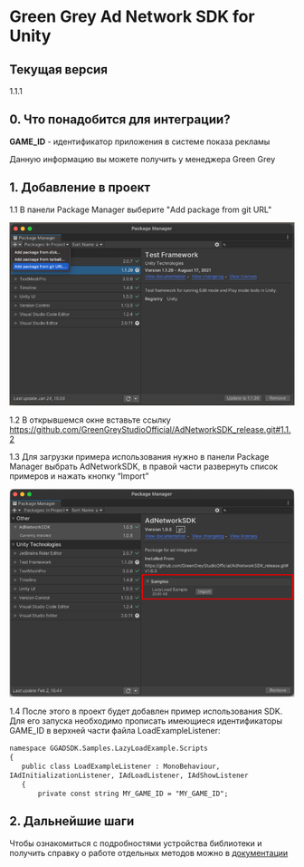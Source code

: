 # Green Grey Ad Network SDK for Unity

## Текущая версия
1.1.1

## 0. Что понадобится для интеграции?
**GAME_ID** - идентификатор приложения в системе показа рекламы

Данную информацию вы можете получить у менеджера Green Grey


## 1. Добавление в проект
1.1 В панели Package Manager выберите "Add package from git URL"

![Add package to project](/.readme/add_package_from_git.png)

1.2 В открывшемся окне вставьте ссылку https://github.com/GreenGreyStudioOfficial/AdNetworkSDK_release.git#1.1.2 

1.3 Для загрузки примера использования нужно в панели Package Manager выбрать AdNetworkSDK, в правой части развернуть список примеров и нажать кнопку “Import”

![Import samples](/.readme/import_samples.png)

1.4 После этого в проект будет добавлен пример использования SDK. Для его запуска необходимо прописать имеющиеся идентификаторы GAME_ID в верхней части файла LoadExampleListener:


```
namespace GGADSDK.Samples.LazyLoadExample.Scripts
{
   public class LoadExampleListener : MonoBehaviour, IAdInitializationListener, IAdLoadListener, IAdShowListener
   {
       private const string MY_GAME_ID = "MY_GAME_ID";

```


## 2. Дальнейшие шаги
Чтобы ознакомиться с подробностями устройства библиотеки и получить справку о работе отдельных методов можно в [документации](https://github.com/GreenGreyStudioOfficial/ad-network-sdk-documentation)
